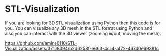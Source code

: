 # STL-Visualization
If you are looking for 3D STL visualization using Python then this code is for you. You can visualize any 3D mesh in the STL format using Python and also you can interact with the 3D viewer (zooming in/out, moving the mesh).

https://github.com/amine0110/STL-Visualization/assets/37108394/b2d6258f-e663-4ca4-af72-46740e69381c

